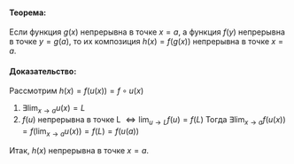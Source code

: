 #### Теорема:

Если функция $g(x)$ непрерывна в точке $x = a$, а функция $f(y)$ непрерывна в точке $y = g(a)$, то их композиция $h(x) = f(g(x))$ непрерывна в точке $x = a$.

#### Доказательство:

Рассмотрим $h(x)=f(u(x))=f\circ u(x)$
1) $\exists \lim_{ x \to a }u(x)=L$
2) $f(u)$ непрерывна в точке L $\iff \lim_{ u \to L}f(u)=f(L)$
Тогда $\exists \lim_{ x \to a }f(u(x))=f(\lim_{ x \to a}u(x))=f(L)=f(u(a))$

Итак, $h(x)$ непрерывна в точке $x = a$.